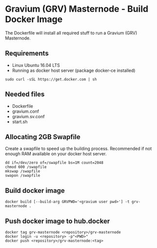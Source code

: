 # Gravium (GRV) Masternode - Build Docker Image

The Dockerfile will install all required stuff to run a Gravium (GRV) Masternode.

## Requirements
- Linux Ubuntu 16.04 LTS
- Running as docker host server (package docker-ce installed)
```
sudo curl -sSL https://get.docker.com | sh
```

## Needed files
- Dockerfile
- gravium.conf
- gravium.sv.conf
- start.sh

## Allocating 2GB Swapfile
Create a swapfile to speed up the building process. Recommended if not enough RAM available on your docker host server.
```
dd if=/dev/zero of=/swapfile bs=1M count=2048
chmod 600 /swapfile
mkswap /swapfile
swapon /swapfile
```

## Build docker image
```
docker build [--build-arg GRVPWD='<gravium user pwd>'] -t grv-masternode .
```

## Push docker image to hub.docker
```
docker tag grv-masternode <repository>/grv-masternode
docker login -u <repository> -p"<PWD>"
docker push <repository>/grv-masternode:<tag>
```

